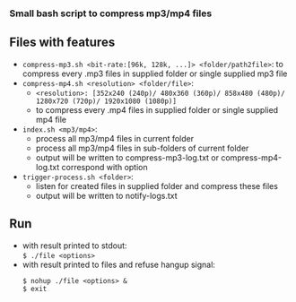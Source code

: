 ### Small bash script to compress mp3/mp4 files

## Files with features
- `compress-mp3.sh <bit-rate:[96k, 128k, ...]> <folder/path2file>`: to compress every .mp3 files in supplied folder or single supplied mp3 file
- `compress-mp4.sh <resolution> <folder/file>`: 
  + `<resolution>: [352x240 (240p)/ 480x360 (360p)/ 858x480 (480p)/ 1280x720 (720p)/ 1920x1080 (1080p)]`
  + to compress every .mp4 files in supplied folder or single supplied mp4 file
- `index.sh <mp3/mp4>`: 
  + process all mp3/mp4 files in current folder
  + process all mp3/mp4 files in sub-folders of current folder
  + output will be written to compress-mp3-log.txt or compress-mp4-log.txt correspond with option
- `trigger-process.sh <folder>`: 
  + listen for created files in supplied folder and compress these files
  + output will be written to notify-logs.txt

## Run
- with result printed to stdout:  
  `$ ./file <options>`
- with result printed to files and refuse hangup signal:  
  ```
  $ nohup ./file <options> &
  $ exit
  ```

